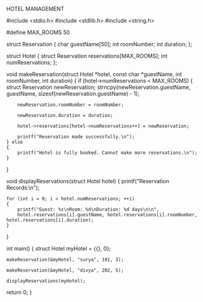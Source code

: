 HOTEL MANAGEMENT


#include <stdio.h>
#include <stdlib.h>
#include <string.h>

#define MAX_ROOMS 50

struct Reservation 
{
    char guestName[50];
    int roomNumber;
    int duration;
};

struct Hotel 
{
    struct Reservation reservations[MAX_ROOMS];
    int numReservations;
};

void makeReservation(struct Hotel *hotel, 
const char *guestName, 
int roomNumber, 
int duration) 
{
    if (hotel->numReservations < MAX_ROOMS) 
    {
        struct Reservation newReservation;
        strncpy(newReservation.guestName, guestName, 
        sizeof(newReservation.guestName) - 1);
        
        newReservation.roomNumber = roomNumber;
        
        newReservation.duration = duration;

        hotel->reservations[hotel->numReservations++] = newReservation;

        printf("Reservation made successfully.\n");
    } else
    {
        printf("Hotel is fully booked. Cannot make more reservations.\n");
    }
}

void displayReservations(struct Hotel hotel) 
{
    printf("Reservation Records:\n");

    for (int i = 0; i < hotel.numReservations; ++i) 
    {
        printf("Guest: %s\nRoom: %d\nDuration: %d days\n\n",
        hotel.reservations[i].guestName, hotel.reservations[i].roomNumber, hotel.reservations[i].duration);
    }
}

int main() 
{
   struct Hotel myHotel = {{}, 0};

    makeReservation(&myHotel, "surya", 101, 3);
    
    makeReservation(&myHotel, "divya", 202, 5);

    displayReservations(myHotel);
return 0;
}
